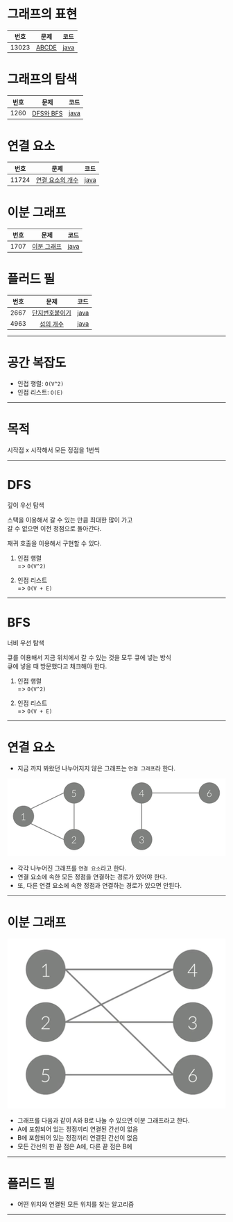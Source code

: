 # 그래프의 표현  

| 번호 | 문제 | 코드 |  
|:---:|:---:|:---|  
| 13023 | [ABCDE](https://www.acmicpc.net/problem/13023) | [java](https://github.com/hwlee9505/Algorithm/blob/master/boj/13023.java) |  

# 그래프의 탐색  

| 번호 | 문제 | 코드 |  
|:---:|:---:|:---|  
| 1260  | [DFS와 BFS](https://www.acmicpc.net/problem/1260) | [java](https://github.com/hwlee9505/Algorithm/blob/master/boj/1260.java) |  

# 연결 요소  

| 번호 | 문제 | 코드 |  
|:---:|:---:|:---|  
| 11724 | [연결 요소의 개수](https://www.acmicpc.net/problem/11724) | [java](https://github.com/hwlee9505/Algorithm/blob/master/boj/11724.java) |  

# 이분 그래프  

| 번호 | 문제 | 코드 |  
|:---:|:---:|:---|  
| 1707  | [이분 그래프](https://www.acmicpc.net/problem/1707) | [java](https://github.com/hwlee9505/Algorithm/blob/master/boj/1707.java) |

# 플러드 필

| 번호 | 문제 | 코드 |
|:---:|:---:|:---|
| 2667  | [단지번호붙이기](https://www.acmicpc.net/problem/2667) | [java](https://github.com/hwlee9505/Algorithm/blob/master/boj/2667.java) |
| 4963  | [섬의 개수](https://www.acmicpc.net/problem/4963) | [java](https://github.com/hwlee9505/Algorithm/blob/master/boj/4963.java) |

---

# 공간 복잡도

- 인접 행렬: `O(V^2)`  
- 인접 리스트: `O(E)`  

---

# 목적  

시작점 x 시작해서 모든 정점을 1번씩  

--- 

# DFS  
깊이 우선 탐색  

스택을 이용해서 갈 수 있는 만큼 최대한 많이 가고  
갈 수 없으면 이전 정점으로 돌아간다.  

재귀 호출을 이용해서 구현할 수 있다.  

1. 인접 행렬  
=> `O(V^2)`  

2. 인접 리스트  
=> `O(V + E)`  
---

# BFS  
너비 우선 탐색  

큐를 이용해서 지금 위치에서 갈 수 있는 것을 모두 큐에 넣는 방식  
큐에 넣을 때 방문했다고 채크해야 한다.  


1. 인접 행렬  
=> `O(V^2)`  

2. 인접 리스트  
=> `O(V + E)`  


---

# 연결 요소

- 지금 까지 봐왔던 나누어지지 않은 그래프는 `연결 그래프`라 한다.  

![](/img/connectedComponent.png)  

- 각각 나누어진 그래프를 `연결 요소`라고 한다.  
- 연결 요소에 속한 모든 정점을 연결하는 경로가 있어야 한다.  
- 또, 다른 연결 요소에 속한 정점과 연결하는 경로가 있으면 안된다.  

---  

# 이분 그래프

![](/img/bipartiteGraph.png)  

- 그래프를 다음과 같이 A와 B로 나눌 수 있으면 이분 그래프라고 한다.  
- A에 포함되어 있는 정점끼리 연결된 간선이 없음  
- B에 포함되어 있는 정점끼리 연결된 간선이 없음  
- 모든 간선의 한 끝 점은 A에, 다른 끝 점은 B에  

---

# 플러드 필

- 어떤 위치와 연결된 모든 위치를 찾는 알고리즘  

---
